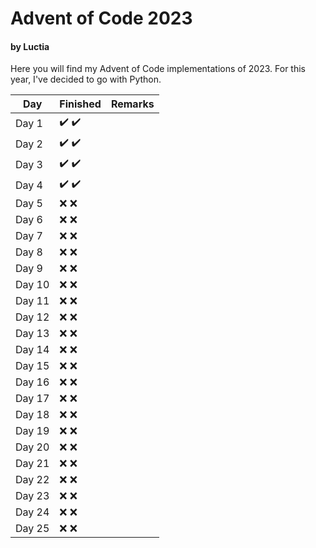 # Advent of Code 2023
#### by Luctia

Here you will find my Advent of Code implementations of 2023. For this year, I've decided to go with Python.

| Day           | Finished                              | Remarks |
| --------------|---------------------------------------|---------|
| Day 1         | :heavy_check_mark: :heavy_check_mark: |         |
| Day 2         | :heavy_check_mark: :heavy_check_mark: |         |
| Day 3         | :heavy_check_mark: :heavy_check_mark: |         |
| Day 4         | :heavy_check_mark: :heavy_check_mark: |         |
| Day 5         | :x: :x:                               |         |
| Day 6         | :x: :x:                               |         |
| Day 7         | :x: :x:                               |         |
| Day 8         | :x: :x:                               |         |
| Day 9         | :x: :x:                               |         |
| Day 10        | :x: :x:                               |         |
| Day 11        | :x: :x:                               |         |
| Day 12        | :x: :x:                               |         |
| Day 13        | :x: :x:                               |         |
| Day 14        | :x: :x:                               |         |
| Day 15        | :x: :x:                               |         |
| Day 16        | :x: :x:                               |         |
| Day 17        | :x: :x:                               |         |
| Day 18        | :x: :x:                               |         |
| Day 19        | :x: :x:                               |         |
| Day 20        | :x: :x:                               |         |
| Day 21        | :x: :x:                               |         |
| Day 22        | :x: :x:                               |         |
| Day 23        | :x: :x:                               |         |
| Day 24        | :x: :x:                               |         |
| Day 25        | :x: :x:                               |         |
